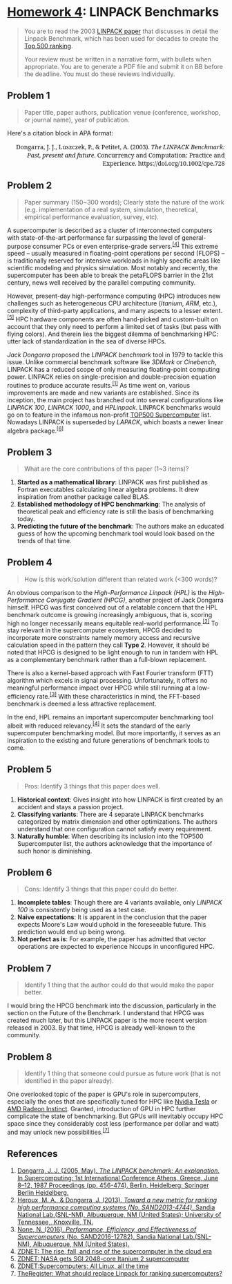 # [Homework 4](https://github.com/hendraanggrian/IIT-CS554/blob/assets/assignments/hw4.pdf): LINPACK Benchmarks

> You are to read the 2003 [LINPACK paper](https://onlinelibrary.wiley.com/doi/pdf/10.1002/cpe.728)
  that discusses in detail the Linpack Benchmark, which has been used for
  decades to create the [Top 500 ranking](https://www.top500.org).
>
> Your review must be written in a narrative form, with bullets when
  appropriate. You are to generate a PDF file and submit it on BB before the
  deadline. You must do these reviews individually.

## Problem 1

> Paper title, paper authors, publication venue (conference, workshop, or
  journal name), year of publication.

Here's a citation block in APA format:

<div style="font-family: 'Noto Serif'; text-align: right;">
Dongarra, J. J., Luszczek, P., & Petitet, A. (2003). <i>The LINPACK Benchmark: Past, present and future</i>. Concurrency and Computation: Practice and Experience. https://doi.org/10.1002/cpe.728
</div>

## Problem 2

> Paper summary (150~300 words); Clearly state the nature of the work (e.g.
  implementation of a real system, simulation, theoretical, empirical
  performance evaluation, survey, etc).

A supercomputer is described as a cluster of interconnected computers with
state-of-the-art performance far surpassing the level of general-purpose
consumer PCs or even enterprise-grade servers.<sup>[\[4\]]</sup> This extreme
speed &ndash; usually measured in floating-point operations per second (FLOPS)
&ndash; is traditionally reserved for intensive workloads in highly specific
areas like scientific modeling and physics simulation. Most notably and
recently, the supercomputer has been able to break the petaFLOPS barrier in the
21st century, news well received by the parallel computing community.

However, present-day high-performance computing (HPC) introduces new challenges
such as heterogeneous CPU architecture (*Itanium*, *ARM*, etc.), complexity of
third-party applications, and many aspects to a lesser extent.<sup>[\[5\]]</sup>
HPC hardware components are often hand-picked and custom-built on account that
they only need to perform a limited set of tasks (but pass with flying colors).
And therein lies the biggest dilemma of benchmarking HPC: utter lack of
standardization in the sea of diverse HPCs.

*Jack Dongarra* proposed the *LINPACK benchmark* tool in 1979 to tackle this
issue. Unlike commercial benchmark software like *3DMark* or *Cinebench*,
LINPACK has a reduced scope of only measuring floating-point computing power.
LINPACK relies on single-precision and double-precision equation routines to
produce accurate results.<sup>[\[1\]]</sup> As time went on, various
improvements are made and new variants are established. Since its inception, the
main project has branched out into several configurations like *LINPACK 100*,
*LINPACK 1000*, and *HPLinpack*. LINPACK benchmarks would go on to feature in
the infamous non-profit [TOP500 Supercomputer](https://www.top500.org/) list.
Nowadays LINPACK is superseded by *LAPACK*, which boasts a newer linear algebra
package.<sup>[\[6\]]</sup>

## Problem 3

> What are the core contributions of this paper (1~3 items)?

1. **Started as a mathematical library**: LINPACK was first published as Fortran
  executables calculating linear algebra problems. It drew inspiration from
  another package called BLAS.
2. **Established methodology of HPC benchmarking**: The analysis of theoretical
  peak and efficiency rate is still the basis of benchmarking today.
3. **Predicting the future of the benchmark**: The authors make an educated
  guess of how the upcoming benchmark tool would look based on the trends of
  that time.

## Problem 4

> How is this work/solution different than related work (<300 words)?

An obvious comparison to the *High-Performance Linpack (HPL)* is the
*High-Performance Conjugate Gradient (HPCG)*, another project of Jack Dongarra
himself. HPCG was first conceived out of a relatable concern that the HPL
benchmark outcome is growing increasingly ambiguous, that is, scoring high no
longer necessarily means equitable real-world performance.<sup>[\[2\]]</sup> To
stay relevant in the supercomputer ecosystem, HPCG decided to incorporate more
constraints namely memory access and recursive calculation speed in the pattern
they call **Type 2**. However, it should be noted that HPCG is designed to be
light enough to run in tandem with HPL as a complementary benchmark rather than
a full-blown replacement.

There is also a kernel-based approach with Fast Fourier transform (FTT)
algorithm which excels in signal processing. Unfortunately, it offers no
meaningful performance impact over HPCG while still running at a low-efficiency
rate.<sup>[\[3\]]</sup> With these characteristics in mind, the FFT-based
benchmark is deemed a less attractive replacement.

In the end, HPL remains an important supercomputer benchmarking tool albeit with
reduced relevancy.<sup>[\[4\]]</sup> It sets the standard of the early
supercomputer benchmarking model. But more importantly, it serves as an
inspiration to the existing and future generations of benchmark tools to come.

## Problem 5

> Pros: Identify 3 things that this paper does well.

1. **Historical context**: Gives insight into how LINPACK is first created by an
  accident and stays a passion project.
2. **Classifying variants**: There are 4 separate LINPACK benchmarks categorized
  by matrix dimension and other optimizations. The authors understand that one
  configuration cannot satisfy every requirement.
3. **Naturally humble**: When describing its inclusion into the TOP500
  Supercomputer list, the authors acknowledge that the importance of such honor
  is diminishing.

## Problem 6

> Cons: Identify 3 things that this paper could do better.

1. **Incomplete tables**: Though there are 4 variants available, only
  *LINPACK 100* is consistently being used as a test case.
2. **Naive expectations**: It is apparent in the conclusion that the paper
  expects Moore's Law would uphold in the foreseeable future.
  This prediction would end up being wrong.
3. **Not perfect as is**: For example, the paper has admitted that vector
  operations are expected to experience hiccups in unconfigured HPC.

## Problem 7

> Identify 1 thing that the author could do that would make the paper better.

I would bring the HPCG benchmark into the discussion, particularly in the
section on the Future of the Benchmark. I understand that HPCG was created much
later, but this LINPACK paper is the more recent version released in 2003. By
that time, HPCG is already well-known to the community.

## Problem 8

> Identify 1 thing that someone could pursue as future work (that is not
  identified in the paper already).

One overlooked topic of the paper is GPU's role in supercomputers, especially
the ones that are specifically tuned for HPC like [Nvidia Tesla](https://www.nvidia.com/en-us/data-center/data-center-gpus/)
or [AMD Radeon Instinct](https://www.amd.com/en/graphics/instinct-server-accelerators/).
Granted, introduction of GPU in HPC further complicate the state of
benchmarking. But GPUs will inevitably occupy HPC space since they considerably
cost less (performance per dollar and watt) and may unlock new possibilities.<sup>[\[7\]]</sup>

## References

1. [Dongarra, J. J. (2005, May). *The LINPACK benchmark: An explanation*. In Supercomputing: 1st International Conference Athens, Greece, June 8–12, 1987 Proceedings (pp. 456-474). Berlin, Heidelberg: Springer Berlin Heidelberg.](https://link.springer.com/chapter/10.1007/3-540-18991-2_27/)
2. [Heroux, M. A., & Dongarra, J. (2013). *Toward a new metric for ranking high performance computing systems (No. SAND2013-4744)*. Sandia National Lab.(SNL-NM), Albuquerque, NM (United States); University of Tennessee,, Knoxville, TN.](https://www.osti.gov/servlets/purl/1089988/)
3. [None, N. (2016). *Performance, Efficiency, and Effectiveness of Supercomputers* (No. SAND2016-12782). Sandia National Lab.(SNL-NM), Albuquerque, NM (United States).](https://www.osti.gov/servlets/purl/1505370/)
4. [ZDNET: The rise, fall, and rise of the supercomputer in the cloud era](https://www.zdnet.com/article/the-rise-fall-and-rise-of-the-supercomputer-in-the-cloud-era/)
5. [ZDNET: NASA gets SGI 2048-core Itanium 2 supercomputer](https://www.zdnet.com/article/nasa-gets-sgi-2048-core-itanium-2-supercomputer/)
6. [ZDNET: ​Supercomputers: All Linux, all the time](https://www.zdnet.com/article/supercomputers-all-linux-all-the-time/)
7. [TheRegister: What should replace Linpack for ranking supercomputers?](https://www.theregister.com/2013/06/21/hpcg_supercomputing_benchmark_proposal/)

[\[1\]]: https://link.springer.com/chapter/10.1007/3-540-18991-2_27/
[\[2\]]: https://www.osti.gov/servlets/purl/1089988/
[\[3\]]: https://www.osti.gov/servlets/purl/1505370/
[\[4\]]: https://www.zdnet.com/article/the-rise-fall-and-rise-of-the-supercomputer-in-the-cloud-era/
[\[5\]]: https://www.zdnet.com/article/nasa-gets-sgi-2048-core-itanium-2-supercomputer/
[\[6\]]: https://www.zdnet.com/article/supercomputers-all-linux-all-the-time/
[\[7\]]: https://www.theregister.com/2013/06/21/hpcg_supercomputing_benchmark_proposal/
